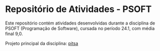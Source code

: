 # Repositório de Atividades - PSOFT

Este repositório contém atividades desenvolvidas durante a disciplina de PSOFT (Programação de Software), cursada no período 24.1, com média final 9,0.

Projeto principal da disciplina: [pitsa](https://github.com/raiaiaia/pitsa) 

